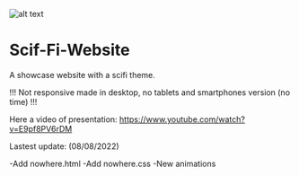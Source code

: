 ![alt text](https://images2.alphacoders.com/100/1006252.jpg)

# Scif-Fi-Website
A showcase website with a scifi theme.

!!!
Not responsive made in desktop, no tablets and smartphones version (no time)
!!!

Here a video of presentation: https://www.youtube.com/watch?v=E9pf8PV6rDM

Lastest update: (08/08/2022)

-Add nowhere.html
-Add nowhere.css
-New animations
